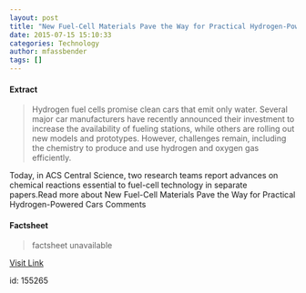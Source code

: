 ```yaml
---
layout: post
title: "New Fuel-Cell Materials Pave the Way for Practical Hydrogen-Powered Cars"
date: 2015-07-15 15:10:33
categories: Technology
author: mfassbender
tags: []
---
```



#### Extract
>Hydrogen fuel cells promise clean cars that emit only water. Several major car manufacturers have recently announced their investment to increase the availability of fueling stations, while others are rolling out new models and prototypes. However, challenges remain, including the chemistry to produce and use hydrogen and oxygen gas efficiently.

Today, in ACS Central Science, two research teams report advances on chemical reactions essential to fuel-cell technology in separate papers.Read more about New Fuel-Cell Materials Pave the Way for Practical Hydrogen-Powered Cars Comments

#### Factsheet
>factsheet unavailable

[Visit Link](http://www.pddnet.com/news/2015/07/new-fuel-cell-materials-pave-way-practical-hydrogen-powered-cars)

id:  155265
